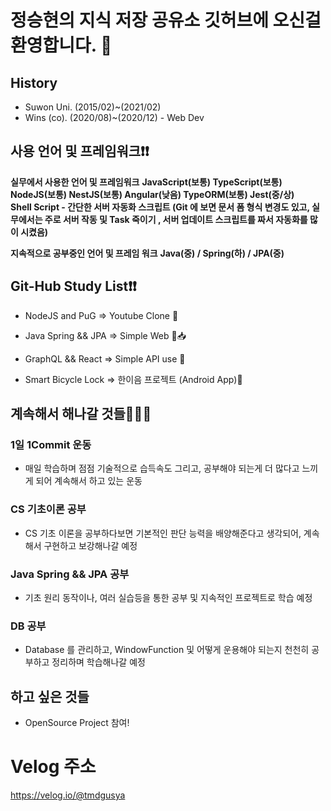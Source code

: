 # 정승현의 지식 저장 공유소 깃허브에 오신걸 환영합니다. 👋



## History

* Suwon Uni. (2015/02)~(2021/02)
* Wins (co). (2020/08)~(2020/12) - Web Dev

## 사용 언어 및 프레임워크❗️❗️

**실무에서 사용한 언어 및 프레임워크**
**JavaScript(보통) TypeScript(보통) NodeJS(보통) NestJS(보통) Angular(낮음) TypeORM(보통) Jest(중/상)** <br>
**Shell Script - 간단한 서버 자동화 스크립트 (Git 에 보면 문서 폼 형식 변경도 있고, 실무에서는 주로 서버 작동 및 Task 죽이기 , 서버 업데이트 스크립트를 짜서 자동화를 많이 시켰음)**

**지속적으로 공부중인 언어 및 프레임 워크**
**Java(중) / Spring(하) / JPA(중)**

## Git-Hub Study List❗️❗️

* NodeJS and PuG => Youtube Clone 🎥

* Java Spring && JPA => Simple Web 📧📥

* GraphQL && React => Simple API use 📮

* Smart Bicycle Lock => 한이음 프로젝트 (Android App)👾

## 계속해서 해나갈 것들🧘🏻‍♂️

### 1일 1Commit 운동

* 매일 학습하며 점점 기술적으로 습득속도 그리고, 공부해야 되는게 더 많다고 느끼게 되어 계속해서 하고 있는 운동

### CS 기초이론 공부

* CS 기초 이론을 공부하다보면 기본적인 판단 능력을 배양해준다고 생각되어, 계속해서 구현하고 보강해나갈 예정

### Java Spring && JPA 공부

* 기초 원리 동작이나, 여러 실습등을 통한 공부 및 지속적인 프로젝트로 학습 예정

### DB 공부

* Database 를 관리하고, WindowFunction 및 어떻게 운용해야 되는지 천천히 공부하고 정리하며 학습해나갈 예정

## 하고 싶은 것들

* OpenSource Project 참여!

# Velog 주소

<https://velog.io/@tmdgusya>

<!--
**tmdgusya/tmdgusya** is a ✨ _special_ ✨ repository because its `README.md` (this file) appears on your GitHub profile.
